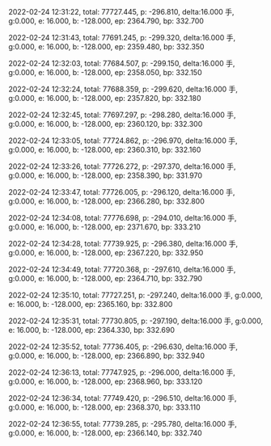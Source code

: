 2022-02-24 12:31:22, total: 77727.445, p: -296.810, delta:16.000 手, g:0.000, e: 16.000, b: -128.000, ep: 2364.790, bp: 332.700

2022-02-24 12:31:43, total: 77691.245, p: -299.320, delta:16.000 手, g:0.000, e: 16.000, b: -128.000, ep: 2359.480, bp: 332.350

2022-02-24 12:32:03, total: 77684.507, p: -299.150, delta:16.000 手, g:0.000, e: 16.000, b: -128.000, ep: 2358.050, bp: 332.150

2022-02-24 12:32:24, total: 77688.359, p: -299.620, delta:16.000 手, g:0.000, e: 16.000, b: -128.000, ep: 2357.820, bp: 332.180

2022-02-24 12:32:45, total: 77697.297, p: -298.280, delta:16.000 手, g:0.000, e: 16.000, b: -128.000, ep: 2360.120, bp: 332.300

2022-02-24 12:33:05, total: 77724.862, p: -296.970, delta:16.000 手, g:0.000, e: 16.000, b: -128.000, ep: 2360.310, bp: 332.160

2022-02-24 12:33:26, total: 77726.272, p: -297.370, delta:16.000 手, g:0.000, e: 16.000, b: -128.000, ep: 2358.390, bp: 331.970

2022-02-24 12:33:47, total: 77726.005, p: -296.120, delta:16.000 手, g:0.000, e: 16.000, b: -128.000, ep: 2366.280, bp: 332.800

2022-02-24 12:34:08, total: 77776.698, p: -294.010, delta:16.000 手, g:0.000, e: 16.000, b: -128.000, ep: 2371.670, bp: 333.210

2022-02-24 12:34:28, total: 77739.925, p: -296.380, delta:16.000 手, g:0.000, e: 16.000, b: -128.000, ep: 2367.220, bp: 332.950

2022-02-24 12:34:49, total: 77720.368, p: -297.610, delta:16.000 手, g:0.000, e: 16.000, b: -128.000, ep: 2364.710, bp: 332.790

2022-02-24 12:35:10, total: 77727.251, p: -297.240, delta:16.000 手, g:0.000, e: 16.000, b: -128.000, ep: 2365.160, bp: 332.800

2022-02-24 12:35:31, total: 77730.805, p: -297.190, delta:16.000 手, g:0.000, e: 16.000, b: -128.000, ep: 2364.330, bp: 332.690

2022-02-24 12:35:52, total: 77736.405, p: -296.630, delta:16.000 手, g:0.000, e: 16.000, b: -128.000, ep: 2366.890, bp: 332.940

2022-02-24 12:36:13, total: 77747.925, p: -296.000, delta:16.000 手, g:0.000, e: 16.000, b: -128.000, ep: 2368.960, bp: 333.120

2022-02-24 12:36:34, total: 77749.420, p: -296.510, delta:16.000 手, g:0.000, e: 16.000, b: -128.000, ep: 2368.370, bp: 333.110

2022-02-24 12:36:55, total: 77739.285, p: -295.780, delta:16.000 手, g:0.000, e: 16.000, b: -128.000, ep: 2366.140, bp: 332.740